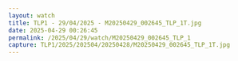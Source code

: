 ```yaml
---
layout: watch
title: TLP1 - 29/04/2025 - M20250429_002645_TLP_1T.jpg
date: 2025-04-29 00:26:45
permalink: /2025/04/29/watch/M20250429_002645_TLP_1
capture: TLP1/2025/202504/20250428/M20250429_002645_TLP_1T.jpg
---
```

